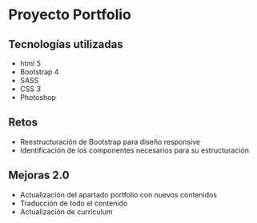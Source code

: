<h1>Proyecto Portfolio</h1>
 
<h2>Tecnologías utilizadas</h2>
<ul>
  <li>html 5</li>
  <li>Bootstrap 4</li>
  <li>SASS</li>
  <li>CSS 3</li>
 <li>Photoshop</li>
</ul>

<h2>Retos</h2>
<ul>
 <li>Reestructuración de Bootstrap para diseño responsive</li>
 <li>Identificación de los componentes necesarios para su estructuración</li>
</ul>

<h2>Mejoras 2.0</h2>
<ul>
 <li>Actualización del apartado portfolio con nuevos contenidos</li>
 <li>Traducción de todo el contenido</li>
 <li>Actualización de curriculum</li>
</ul>
